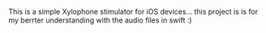 This is a simple Xylophone stimulator for iOS devices...
this project is is for my berrter understanding with the audio files in swift :)
